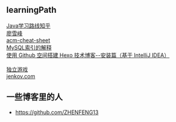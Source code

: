 ## learningPath
[Java学习路线知乎](https://www.zhihu.com/question/26350691)
<br/>[廖雪峰](http://www.liaoxuefeng.com/)
<br/>[acm-cheat-sheet](https://github.com/soulmachine/acm-cheat-sheet)
<br/>[MySQL索引的解释](http://blog.jobbole.com/24006/)
<br/>[使用 Github 空间搭建 Hexo 技术博客--安装篇（基于 IntelliJ IDEA）](http://code.youmeek.com/2016/02/28/2016/02/Hexo/)
<br/>[]()
<br/>[独立游戏](https://indienova.com/)
<br/>[jenkov.com](http://tutorials.jenkov.com/)


## 一些博客里的人
  - https://github.com/ZHENFENG13
